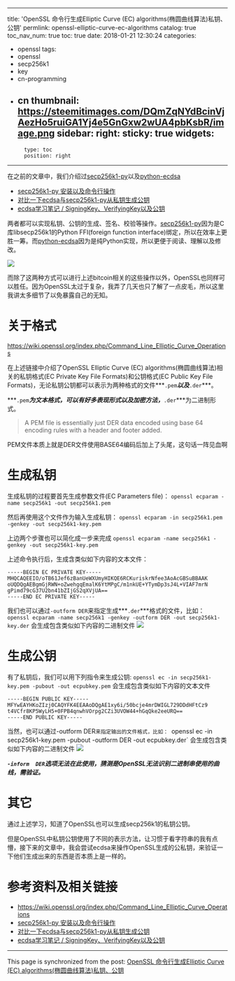 
---
title: 'OpenSSL 命令行生成Elliptic Curve (EC) algorithms(椭圆曲线算法)私钥、公钥'
permlink: openssl-elliptic-curve-ec-algorithms
catalog: true
toc_nav_num: true
toc: true
date: 2018-01-21 12:30:24
categories:
- openssl
tags:
- openssl
- secp256k1
- key
- cn-programming
- cn
thumbnail: https://steemitimages.com/DQmZqNYdBcinVjAezHo5ruiGA1Yj4e5GnGxw2wUA4pbKsbR/image.png
sidebar:
    right:
        sticky: true
widgets:
    -
        type: toc
        position: right
---


在之前的文章中，我们介绍过[secp256k1-py](https://github.com/ludbb/secp256k1-py)以及[python-ecdsa](https://github.com/warner/python-ecdsa)

* [secp256k1-py 安装以及命令行操作](https://steemit.com/python/@oflyhigh/secp256k1-py)
* [对比一下ecdsa与secp256k1-py从私钥生成公钥](https://steemit.com/python/@oflyhigh/ecdsa-secp256k1-py)
* [ecdsa学习笔记 / SigningKey、VerifyingKey以及公钥](https://steemit.com/python/@oflyhigh/ecdsa-signingkey-verifyingkey)

两者都可以实现私钥、公钥的生成、签名、校验等操作。[secp256k1-py](https://github.com/ludbb/secp256k1-py)因为是C库libsecp256k1的Python FFI(foreign function interface)绑定，所以在效率上更胜一筹。而[python-ecdsa](https://github.com/warner/python-ecdsa)因为是纯Python实现，所以更便于阅读、理解以及修改。

![](https://steemitimages.com/DQmZqNYdBcinVjAezHo5ruiGA1Yj4e5GnGxw2wUA4pbKsbR/image.png)


而除了这两种方式可以进行上述bitcoin相关的这些操作以外，OpenSSL也同样可以胜任。因为OpenSSL太过于复杂，我弄了几天也只了解了一点皮毛，所以这里我讲太多细节了以免暴露自己的无知。

# 关于格式

https://wiki.openssl.org/index.php/Command_Line_Elliptic_Curve_Operations

在上述链接中介绍了OpenSSL Elliptic Curve (EC) algorithms(椭圆曲线算法)相关的私钥格式(EC Private Key File Formats)和公钥格式(EC Public Key File Formats)，无论私钥公钥都可以表示为两种格式的文件***`.pem`***以及***`.der`***。

***`.pem`***为文本格式，可以有好多表现形式以及加密方法，***`.der`***为二进制形式。

>A PEM file is essentially just DER data encoded using base 64 encoding rules with a header and footer added.

PEM文件本质上就是DER文件使用BASE64编码后加上了头尾，这句话一阵见血啊

# 生成私钥

生成私钥的过程要首先生成参数文件(EC Parameters file)：
`openssl ecparam -name secp256k1 -out secp256k1.pem`

然后再使用这个文件作为输入生成私钥：
`openssl ecparam -in secp256k1.pem -genkey -out secp256k1-key.pem`

上边两个步骤也可以简化成一步来完成
`openssl ecparam -name secp256k1 -genkey -out secp256k1-key.pem`

上述命令执行后，生成含类似如下内容的文本文件：
```
-----BEGIN EC PRIVATE KEY-----
MHQCAQEEIO/oTB61Jef6zBanUeWXUmyHIKQE6RCKuriskrNfee3AoAcGBSuBBAAK
oUQDQgAEBgmGjRWN+oZwehgqEmalK6YtMPgC/m1nkUE+YTymDp3sJ4L+VIAF7mrN
gPimd79cG37U2bn41bZIjGS2qXVjUA==
-----END EC PRIVATE KEY-----
```

我们也可以通过`-outform DER`来指定生成***`.der`***格式的文件，比如：
`openssl ecparam -name secp256k1 -genkey -outform DER -out secp256k1-key.der`
会生成包含类似如下内容的二进制文件
![](https://steemitimages.com/DQmS42QVdqJ4vrzGt3pHQdb5hqwXNzxEPpS1Vd1VvLqvQUq/image.png)

# 生成公钥

有了私钥后，我们可以用下列指令来生成公钥:
`openssl ec -in secp256k1-key.pem -pubout -out ecpubkey.pem`
会生成包含类似如下内容的文本文件
```
-----BEGIN PUBLIC KEY-----
MFYwEAYHKoZIzj0CAQYFK4EEAAoDQgAE1xy6i/50bcje4mrDWIGL729DDdHFtCz9
t4VCfr8KP5WyLH5+0FPB4qnwhVOrpg2CZi3UVOW44+hGqQke2eeURQ==
-----END PUBLIC KEY-----
```


当然，也可以通过-outform DER`来指定输出的文件格式，比如：
`openssl ec -in secp256k1-key.pem -pubout -outform DER -out ecpubkey.der`
会生成包含类似如下内容的二进制文件
![](https://steemitimages.com/DQmds4JAFHHXYuevuGVsW2tZ3GpKKHLv5YGbUCaVocSxeiX/image.png)

***`-inform  DER`选项无法在此使用，猜测是OpenSSL无法识别二进制串使用的曲线，需验证。***

# 其它

通过上述学习，知道了OpenSSL也可以生成secp256k1的私钥公钥。

但是OpenSSL中私钥公钥使用了不同的表示方法，让习惯于看字符串的我有点懵，接下来的文章中，我会尝试ecdsa来操作OpenSSL生成的公私钥，来验证一下他们生成出来的东西是否本质上是一样的。

# 参考资料及相关链接

* https://wiki.openssl.org/index.php/Command_Line_Elliptic_Curve_Operations
* [secp256k1-py 安装以及命令行操作](https://steemit.com/python/@oflyhigh/secp256k1-py)
* [对比一下ecdsa与secp256k1-py从私钥生成公钥](https://steemit.com/python/@oflyhigh/ecdsa-secp256k1-py)
* [ecdsa学习笔记 / SigningKey、VerifyingKey以及公钥](https://steemit.com/python/@oflyhigh/ecdsa-signingkey-verifyingkey)

- - -

This page is synchronized from the post: [OpenSSL 命令行生成Elliptic Curve (EC) algorithms(椭圆曲线算法)私钥、公钥](https://steemit.com/@oflyhigh/openssl-elliptic-curve-ec-algorithms)
